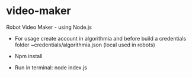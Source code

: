 # video-maker
Robot Video Maker - using Node.js


 - For usage create account in algorithmia and before build a credentials folder
  ~credentials/algorithmia.json (local used in robots)
  
 - Npm install 
 
 
 - Run in terminal: node index.js
  
